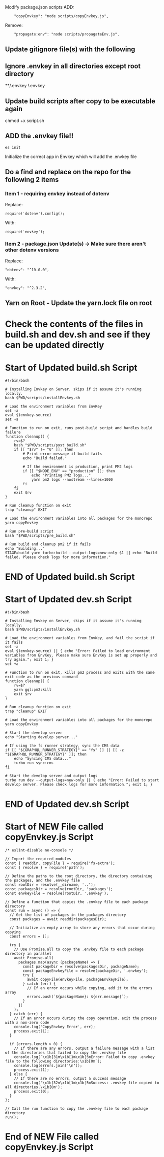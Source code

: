 Modify package.json scripts
ADD:

```
    "copyEnvkey": "node scripts/copyEnvkey.js",
```

Remove:

```
    "propagate:env": "node scripts/propagateEnv.js",
```

## Update gitignore file(s) with the following

## Ignore .envkey in all directories except root directory

\*\*/.envkey
!.envkey

## Update build scripts after copy to be executable again

chmod +x script.sh

## ADD the .envkey file!!

```
es init
```

Initialize the correct app in Envkey which will add the .envkey file

## Do a find and replace on the repo for the following 2 items

### Item 1 - requiring envkey instead of dotenv

Replace:

```
require('dotenv').config();
```

With:

```
require('envkey');
```

### Item 2 - package.json Update(s) -> Make sure there aren't other dotenv versions

Replace:

```
"dotenv": "^10.0.0",
```

With:

```
"envkey": "^2.3.2",
```

## Yarn on Root - Update the yarn.lock file on root

# Check the contents of the files in build.sh and dev.sh and see if they can be updated directly

# Start of Updated build.sh Script

```
#!/bin/bash

# Installing Envkey on Server, skips if it assume it's running locally.
bash $PWD/scripts/installEnvkey.sh

# Load the environment variables from EnvKey
set -a
eval $(envkey-source)
set +a

# Function to run on exit, runs post-build script and handles build failure
function cleanup() {
    rv=$?
    bash "$PWD/scripts/post_build.sh"
    if [[ "$rv" != "0" ]]; then
        # Print error message if build fails
        echo "Build failed."

        # If the environment is production, print PM2 logs
        if [[ "$NODE_ENV" == "production" ]]; then
            echo "Printing PM2 logs..."
            yarn pm2 logs --nostream --lines=1000
        fi
    fi
    exit $rv
}

# Run cleanup function on exit
trap "cleanup" EXIT

# Load the environment variables into all packages for the monorepo
yarn copyEnvkey

# Run pre-build script
bash "$PWD/scripts/pre_build.sh"

# Run build and cleanup pm2 if it fails
echo "Building..."
STAGE=build yarn turbo:build --output-logs=new-only $1 || echo "Build failed. Please check logs for more information."
```

# END of Updated build.sh Script

# Start of Updated dev.sh Script

```
#!/bin/bash

# Installing Envkey on Server, skips if it assume it's running locally.
bash $PWD/scripts/installEnvkey.sh

# Load the environment variables from EnvKey, and fail the script if it fails
set -a
eval $(envkey-source) || { echo "Error: Failed to load environment variables from EnvKey. Please make sure EnvKey is set up properly and try again."; exit 1; }
set +a

# Function to run on exit, kills pm2 process and exits with the same exit code as the previous command
function cleanup() {
    rv=$?
    yarn gql:pm2:kill
    exit $rv
}

# Run cleanup function on exit
trap "cleanup" EXIT

# Load the environment variables into all packages for the monorepo
yarn copyEnvkey

# Start the develop server
echo "Starting develop server..."

# If using the fs runner strategy, sync the CMS data
if [[ "${GRAPHQL_RUNNER_STRATEGY}" == "fs" ]] || [[ -z "${GRAPHQL_RUNNER_STRATEGY}" ]]; then
    echo "Syncing CMS data..."
    turbo run sync:cms
fi

# Start the develop server and output logs
turbo run dev --output-logs=new-only || { echo "Error: Failed to start develop server. Please check logs for more information."; exit 1; }
```

# END of Updated dev.sh Script

# Start of NEW File called copyEnvkey.js Script

```
/* eslint-disable no-console */

// Import the required modules
const { readdir, copyFile } = require('fs-extra');
const { resolve } = require('path');

// Define the paths to the root directory, the directory containing the packages, and the .envkey file
const rootDir = resolve(__dirname, '..');
const packagesDir = resolve(rootDir, 'packages');
const envkeyFile = resolve(rootDir, '.envkey');

// Define a function that copies the .envkey file to each package directory
const run = async () => {
  // Get the list of packages in the packages directory
  const packages = await readdir(packagesDir);

  // Initialize an empty array to store any errors that occur during copying
  const errors = [];

  try {
    // Use Promise.all to copy the .envkey file to each package directory in parallel
    await Promise.all(
      packages.map(async (packageName) => {
        const packageDir = resolve(packagesDir, packageName);
        const packageEnvkeyFile = resolve(packageDir, '.envkey');
        try {
          await copyFile(envkeyFile, packageEnvkeyFile);
        } catch (err) {
          // If an error occurs while copying, add it to the errors array
          errors.push(`${packageName}: ${err.message}`);
        }
      })
    );
  } catch (err) {
    // If an error occurs during the copy operation, exit the process with a non-zero code
    console.log('CopyEnvkey Error', err);
    process.exit(1);
  }

  if (errors.length > 0) {
    // If there are any errors, output a failure message with a list of the directories that failed to copy the .envkey file
    console.log(`\x1b[31m\x1b[1m\x1b[5mError: Failed to copy .envkey file to the following directories:\x1b[0m`);
    console.log(errors.join('\n'));
    process.exit(1);
  } else {
    // If there are no errors, output a success message
    console.log('\x1b[32m\x1b[1m\x1b[5mSuccess: .envkey file copied to all directories.\x1b[0m');
    process.exit(0);
  }
};

// Call the run function to copy the .envkey file to each package directory
run();
```

# End of NEW File called copyEnvkey.js Script
